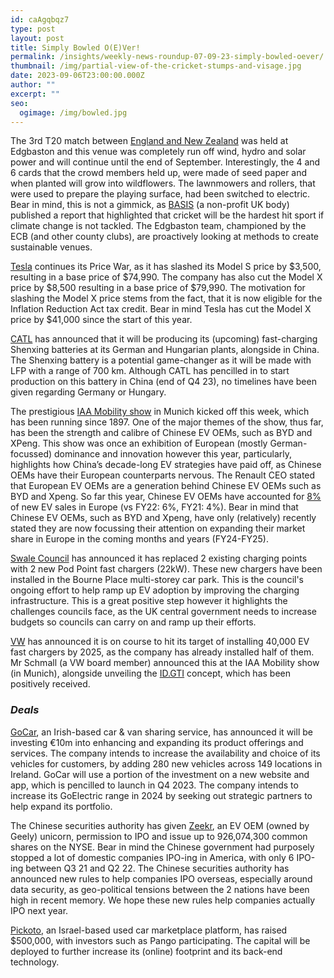 ```yaml
---
id: caAgqbqz7
type: post
layout: post
title: Simply Bowled O(E)Ver!
permalink: /insights/weekly-news-roundup-07-09-23-simply-bowled-oever/
thumbnail: /img/partial-view-of-the-cricket-stumps-and-visage.jpg
date: 2023-09-06T23:00:00.000Z
author: ""
excerpt: ""
seo:
  ogimage: /img/bowled.jpg
---
```

The 3rd T20 match between [England and New Zealand](https://www.bbc.co.uk/sport/cricket/66701802) was held at Edgbaston and this venue was completely run off wind, hydro and solar power and will continue until the end of September. Interestingly, the 4 and 6 cards that the crowd members held up, were made of seed paper and when planted will grow into wildflowers. The lawnmowers and rollers, that were used to prepare the playing surface, had been switched to electric. Bear in mind, this is not a gimmick, as [BASIS](https://basis.org.uk/resource/hit-for-six/) (a non-profit UK body) published a report that highlighted that cricket will be the hardest hit sport if climate change is not tackled. The Edgbaston team, championed by the ECB (and other county clubs), are proactively looking at methods to create sustainable venues.

[Tesla](https://www.bloomberg.com/news/articles/2023-09-01/tesla-model-x-price-cut-by-41-000-to-enable-subsidy-musk-didn-t-want?sref=uFYGeRuc) continues its Price War, as it has slashed its Model S price by $3,500, resulting in a base price of $74,990. The company has also cut the Model X price by $8,500 resulting in a base price of $79,990. The motivation for slashing the Model X price stems from the fact, that it is now eligible for the Inflation Reduction Act tax credit. Bear in mind Tesla has cut the Model X price by $41,000 since the start of this year.

[CATL](https://www.reuters.com/technology/catl-produce-fast-charging-shenxing-battery-germany-hungary-2023-09-04/) has announced that it will be producing its (upcoming) fast-charging Shenxing batteries at its German and Hungarian plants, alongside in China. The Shenxing battery is a potential game-changer as it will be made with LFP with a range of 700 km. Although CATL has pencilled in to start production on this battery in China (end of Q4 23), no timelines have been given regarding Germany or Hungary.

The prestigious [IAA Mobility show](https://www.nytimes.com/2023/09/05/world/europe/chinese-automakers-iaa-mobility-german-auto-show.html) in Munich kicked off this week, which has been running since 1897. One of the major themes of the show, thus far, has been the strength and calibre of Chinese EV OEMs, such as BYD and XPeng. This show was once an exhibition of European (mostly German-focussed) dominance and innovation however this year, particularly, highlights how China’s decade-long EV strategies have paid off, as Chinese OEMs have their European counterparts nervous. The Renault CEO stated that European EV OEMs are a generation behind Chinese EV OEMs such as BYD and Xpeng. So far this year, Chinese EV OEMs have accounted for [8%](https://www.reuters.com/business/autos-transportation/munich-car-show-shines-spotlight-china-competition-ev-race-2023-09-04/) of new EV sales in Europe (vs FY22: 6%, FY21: 4%). Bear in mind that Chinese EV OEMs, such as BYD and Xpeng, have only (relatively) recently stated they are now focussing their attention on expanding their market share in Europe in the coming months and years (FY24-FY25).

[Swale Council](https://www.kentonline.co.uk/sittingbourne/news/electric-vehicle-charge-points-upgraded-in-town-centre-292876/) has announced it has replaced 2 existing charging points with 2 new Pod Point fast chargers (22kW). These new chargers have been installed in the Bourne Place multi-storey car park. This is the council's ongoing effort to help ramp up EV adoption by improving the charging infrastructure. This is a great positive step however it highlights the challenges councils face, as the UK central government needs to increase budgets so councils can carry on and ramp up their efforts.

[VW](https://uk.investing.com/news/stock-market-news/volkswagen-has-set-up-half-of-ev-fast-chargers-planned-until-2025-3142806) has announced it is on course to hit its target of installing 40,000 EV fast chargers by 2025, as the company has already installed half of them. Mr Schmall (a VW board member) announced this at the IAA Mobility show (in Munich), alongside unveiling the [ID.GTI](https://www.carmagazine.co.uk/car-news/motor-shows-events/munich/iaa-show/) concept, which has been positively received.



### ***Deals***

[GoCar](https://www.eu-startups.com/2023/08/dublin-based-gocar-bags-e10-million-to-expand-and-upgrade-car-sharing-fleet-nationwide/#:~:text=The%20%E2%82%AC10%20million%20investment,both%20urban%20and%20rural%20communities.), an Irish-based car & van sharing service, has announced it will be investing €10m into enhancing and expanding its product offerings and services. The company intends to increase the availability and choice of its vehicles for customers, by adding 280 new vehicles across 149 locations in Ireland. GoCar will use a portion of the investment on a new website and app, which is pencilled to launch in Q4 2023. The company intends to increase its GoElectric range in 2024 by seeking out strategic partners to help expand its portfolio.

The Chinese securities authority has given [Zeekr](https://techcrunch.com/2023/08/30/with-beijings-greenlight-mobility-unicorns-zeekr-and-weride-inch-closer-to-us-ipos/#:~:text=Government%20%26%20Policy-,With%20Beijing's%20green%20light%2C%20mobility%20unicorns%20Zeekr%20and,inch%20closer%20to%20US%20IPOs&text=Six%20months%20ago%2C%20China's%20securities,seeking%20to%20sell%20shares%20abroad.), an EV OEM (owned by Geely) unicorn, permission to IPO and issue up to 926,074,300 common shares on the NYSE. Bear in mind the Chinese government had purposely stopped a lot of domestic companies IPO-ing in America, with only 6 IPO-ing between Q3 21 and Q2 22. The Chinese securities authority has announced new rules to help companies IPO overseas, especially around data security, as geo-political tensions between the 2 nations have been high in recent memory. We hope these new rules help companies actually IPO next year.

[Pickoto](https://aimgroup.com/2023/08/31/israel-based-user-car-startup-pickoto-nets-500000/#:~:text=Israel%2Dbased%20startup%20Pickoto%20has,Israel%2Dbased%20parking%20app%20Pango.), an Israel-based used car marketplace platform, has raised $500,000, with investors such as Pango participating. The capital will be deployed to further increase its (online) footprint and its back-end technology.